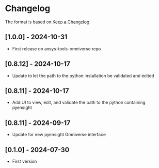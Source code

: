 # Changelog

The format is based on [Keep a Changelog](https://keepachangelog.com/en/1.0.0/).

## [1.0.0] - 2024-10-31
- First release on ansys-tools-omniverse repo

## [0.8.12] - 2024-10-17
- Update to let the path to the python installation be validated and edited

## [0.8.11] - 2024-10-17
- Add UI to view, edit, and validate the path to the python containing pyensight

## [0.8.11] - 2024-09-17
- Update for new pyensight Omniverse interface

## [0.1.0] - 2024-07-30
- First version

